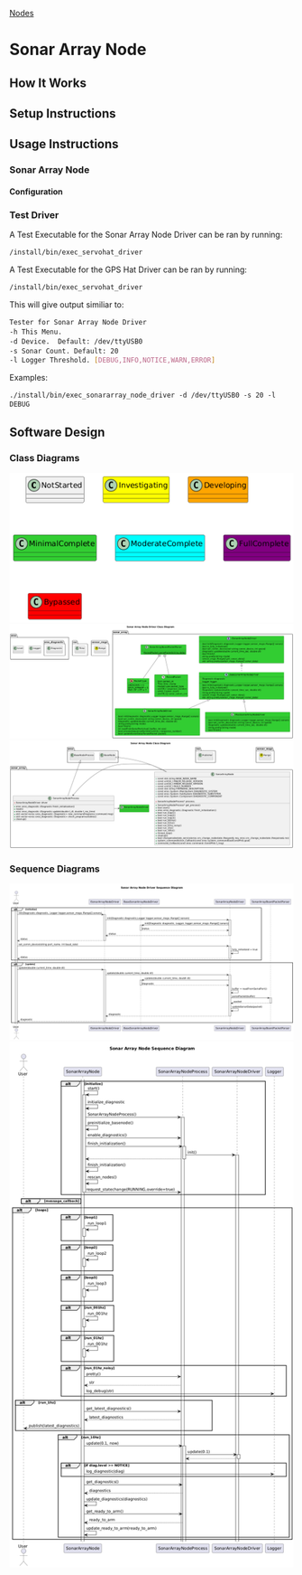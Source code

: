 [Nodes](../Nodes.md)
# Sonar Array Node
## How It Works

## Setup Instructions


## Usage Instructions
### Sonar Array Node

#### Configuration


### Test Driver
A Test Executable for the Sonar Array Node Driver can be ran by running:
```bash
/install/bin/exec_servohat_driver
```

A Test Executable for the GPS Hat Driver can be ran by running:
```bash
/install/bin/exec_servohat_driver
```
This will give output similiar to:
```bash
Tester for Sonar Array Node Driver
-h This Menu.
-d Device.  Default: /dev/ttyUSB0
-s Sonar Count. Default: 20
-l Logger Threshold. [DEBUG,INFO,NOTICE,WARN,ERROR]

```

Examples:
```
./install/bin/exec_sonararray_node_driver -d /dev/ttyUSB0 -s 20 -l DEBUG
```



## Software Design
### Class Diagrams
![](../../output/Legend.png)
![](../../../nodes/SonarArrayNode/driver/doc/output/SonarArrayNodeDriverClassDiagram.png)
![](../../../nodes/SonarArrayNode/doc/output/SonarArrayNodeClassDiagram.png)

### Sequence Diagrams
![](../../../nodes/SonarArrayNode/driver/doc/output/SonarArrayNodeDriverSequenceDiagram.png)
![](../../../nodes/SonarArrayNode/doc/output/SonarArrayNodeSequenceDiagram.png)